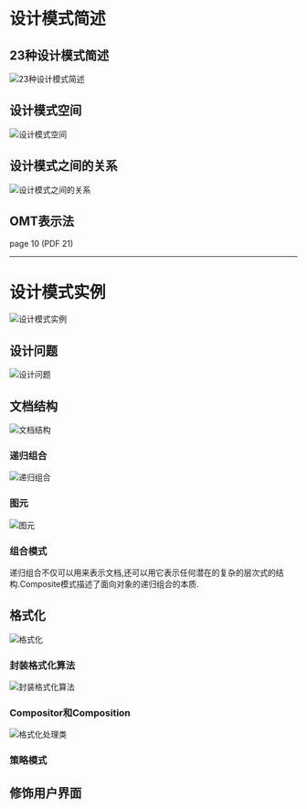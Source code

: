 # 设计模式简述

## 23种设计模式简述
![23种设计模式简述](23种设计模式简述.png)

## 设计模式空间
![设计模式空间](设计模式空间.png)

## 设计模式之间的关系
![设计模式之间的关系](设计模式之间的关系.png)

## OMT表示法
page 10 (PDF 21)

***

# 设计模式实例
![设计模式实例](设计模式实例.png)

## 设计问题
![设计问题](设计问题.png)

## 文档结构
![文档结构](文档结构.png)

### 递归组合
![递归组合](递归组合.png)

### 图元
![图元](图元.png)

### 组合模式
递归组合不仅可以用来表示文档,还可以用它表示任何潜在的复杂的层次式的结构.Composite模式描述了面向对象的递归组合的本质.

## 格式化
![格式化](格式化.png)

### 封装格式化算法
![封装格式化算法](封装格式化算法.png)

### Compositor和Composition
![格式化处理类](格式化处理类.png)

### 策略模式


## 修饰用户界面

